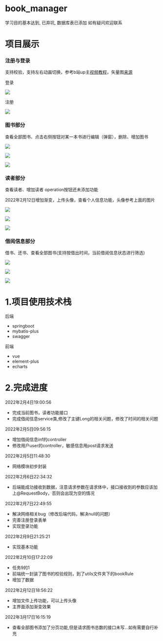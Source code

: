 # book_manager

学习目的基本达到, 已弃坑, 数据库表已添加 如有疑问欢迎联系

# 项目展示

### 注册与登录

支持校验，支持左右动画切换，参考b站up主[视频教程](https://www.bilibili.com/video/BV1PZ4y1G7bu?spm_id_from=333.999.0.0)，矢量图[来源](https://www.iconfont.cn/)

登录

![](./img/登录.png)

注册

![](./img/注册.png)

### 图书部分

查看全部图书、点击右侧按钮对某一本书进行编辑（弹窗），删除、增加图书

![](./img/全部图书.png)

![](./img/图书编辑.png)



![](./img/更改.png)

### 读者部分

查看读者、增加读者 operation按钮还未添加功能

2022年2月12日增加渐变，上传头像，查看个人信息功能，头像参考上面的图片

![](./img/个人信息.png)

![](./img/全部读者.png)

![](./img/增加读者.png)

### 借阅信息部分

借书、还书、查看全部图书(支持按借出时间，当前借阅信息状态进行筛选)

![](./img/借书.png)

![](./img/还书.png)

![](./img/全部信息.png)

# 1.项目使用技术栈

后端

- springboot
- mybatis-plus
- swagger



前端

- vue
- element-plus
- echarts



# 2.完成进度

2022年2月4日19:00:56

- 完成当前图书，读者功能接口
- 完成借阅信息service类,修改了主键Long的相关问题，修改了时间的相关问题



2022年2月5日09:56:15

- 增加借阅信息inf的controller
- 修改用户user的controller，敏感信息用post请求发送

2022年2月5日11:48:30

- 网络模块初步封装

2022年2月6日22:34:32

- 后端能成功接收到数据，注意请求参数在请求体中，接口接收到的参数应该加上@RequestBody，否则会出现为空的情况

2022年2月7日22:49:55

- 解决网络相关bug（修改后端代码，解决null的问题）
- 完善注册登录表单
- 实现登录功能

2022年2月9日21:25:21

- 实现基本功能

2022年2月10日17:22:09

- 任务9的1
- 前端统一封装了图书的校验规则，到了utils文件夹下的bookRule
- 增加了数据

2022年2月12日18:56:22

- 增加文件上传功能，可以上传头像
- 主界面添加渐变效果

2022年3月17日16:15:19

- 查看全部图书添加了分页功能,但是请求图书总数的接口未写...如有需要自行补充





